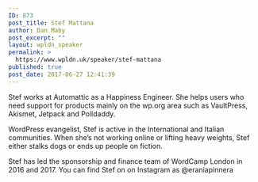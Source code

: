 ```yaml
---
ID: 873
post_title: Stef Mattana
author: Dan Maby
post_excerpt: ""
layout: wpldn_speaker
permalink: >
  https://www.wpldn.uk/speaker/stef-mattana
published: true
post_date: 2017-06-27 12:41:39
---
```

Stef works at Automattic as a Happiness Engineer. She helps users who need support for products mainly on the wp.org area such as VaultPress, Akismet, Jetpack and Polldaddy.

WordPress evangelist, Stef is active in the International and Italian communities. When she’s not working online or lifting heavy weights, Stef either stalks dogs or ends up people on fiction.

Stef has led the sponsorship and finance team of WordCamp London in 2016 and 2017. You can find Stef on on Instagram as @eraniapinnera